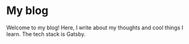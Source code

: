 # My blog

Welcome to my blog! Here, I write about my thoughts and cool things I learn. The tech stack is Gatsby.
